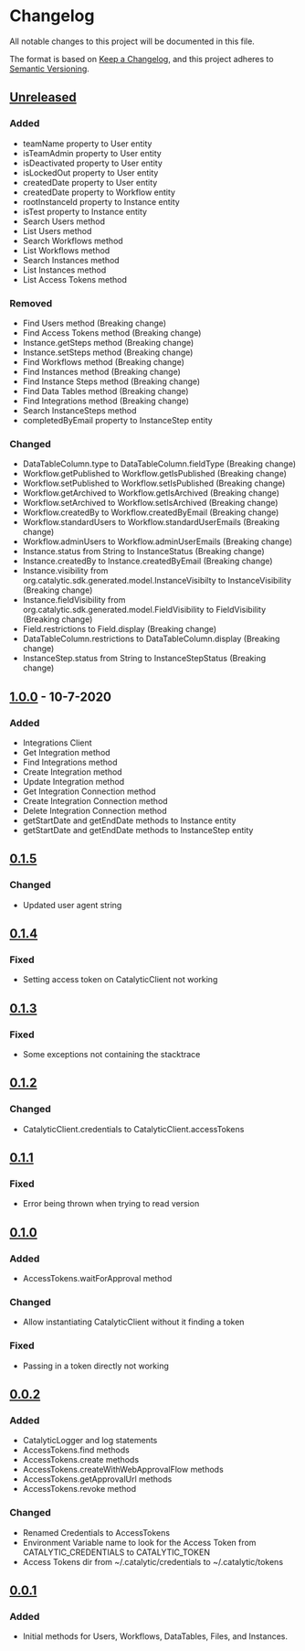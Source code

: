 # Changelog
All notable changes to this project will be documented in this file.

The format is based on [Keep a Changelog](https://keepachangelog.com/en/1.0.0/),
and this project adheres to [Semantic Versioning](https://semver.org/spec/v2.0.0.html).

## [Unreleased]
### Added
- teamName property to User entity
- isTeamAdmin property to User entity
- isDeactivated property to User entity
- isLockedOut property to User entity
- createdDate property to User entity  
- createdDate property to Workflow entity
- rootInstanceId property to Instance entity
- isTest property to Instance entity
- Search Users method
- List Users method
- Search Workflows method
- List Workflows method
- Search Instances method
- List Instances method
- List Access Tokens method

### Removed
- Find Users method (Breaking change)
- Find Access Tokens method (Breaking change)
- Instance.getSteps method (Breaking change)
- Instance.setSteps method (Breaking change)
- Find Workflows method (Breaking change)
- Find Instances method (Breaking change)
- Find Instance Steps method (Breaking change)
- Find Data Tables method (Breaking change)
- Find Integrations method (Breaking change)
- Search InstanceSteps method
- completedByEmail property to InstanceStep entity


### Changed
- DataTableColumn.type to DataTableColumn.fieldType (Breaking change)
- Workflow.getPublished to Workflow.getIsPublished (Breaking change)
- Workflow.setPublished to Workflow.setIsPublished (Breaking change)
- Workflow.getArchived to Workflow.getIsArchived (Breaking change)
- Workflow.setArchived to Workflow.setIsArchived (Breaking change)
- Workflow.createdBy to Workflow.createdByEmail (Breaking change)
- Workflow.standardUsers to Workflow.standardUserEmails (Breaking change)
- Workflow.adminUsers to Workflow.adminUserEmails (Breaking change)
- Instance.status from String to InstanceStatus (Breaking change)
- Instance.createdBy to Instance.createdByEmail (Breaking change)
- Instance.visibility from org.catalytic.sdk.generated.model.InstanceVisibilty to InstanceVisibility (Breaking change)
- Instance.fieldVisibility from org.catalytic.sdk.generated.model.FieldVisibility to FieldVisibility (Breaking change)
- Field.restrictions to Field.display (Breaking change)
- DataTableColumn.restrictions to DataTableColumn.display (Breaking change)
- InstanceStep.status from String to InstanceStepStatus (Breaking change)

## [1.0.0] - 10-7-2020
### Added
- Integrations Client
- Get Integration method
- Find Integrations method
- Create Integration method
- Update Integration method
- Get Integration Connection method
- Create Integration Connection method
- Delete Integration Connection method
- getStartDate and getEndDate methods to Instance entity
- getStartDate and getEndDate methods to InstanceStep entity

## [0.1.5]
### Changed
- Updated user agent string

## [0.1.4]
### Fixed
- Setting access token on CatalyticClient not working

## [0.1.3]
### Fixed
- Some exceptions not containing the stacktrace

## [0.1.2]
### Changed
- CatalyticClient.credentials to CatalyticClient.accessTokens

## [0.1.1]
### Fixed
- Error being thrown when trying to read version

## [0.1.0]
### Added
- AccessTokens.waitForApproval method

### Changed
- Allow instantiating CatalyticClient without it finding a token

### Fixed
- Passing in a token directly not working

## [0.0.2]
### Added
- CatalyticLogger and log statements
- AccessTokens.find methods
- AccessTokens.create methods
- AccessTokens.createWithWebApprovalFlow methods
- AccessTokens.getApprovalUrl methods
- AccessTokens.revoke method

### Changed
- Renamed Credentials to AccessTokens
- Environment Variable name to look for the Access Token from CATALYTIC_CREDENTIALS to CATALYTIC_TOKEN
- Access Tokens dir from ~/.catalytic/credentials to ~/.catalytic/tokens

## [0.0.1]
### Added
- Initial methods for Users, Workflows, DataTables, Files, and Instances.

[Unreleased]: https://github.com/catalyticlabs/catalytic-sdk-java/compare/1.0.0...HEAD
[1.0.0]: https://github.com/catalyticlabs/catalytic-sdk-java/compare/0.1.5...1.0.0
[0.1.5]: https://github.com/catalyticlabs/catalytic-sdk-java/compare/0.1.4...0.1.5
[0.1.4]: https://github.com/catalyticlabs/catalytic-sdk-java/compare/0.1.3...0.1.4
[0.1.3]: https://github.com/catalyticlabs/catalytic-sdk-java/compare/0.1.2...0.1.3
[0.1.2]: https://github.com/catalyticlabs/catalytic-sdk-java/compare/0.1.1...0.1.2
[0.1.1]: https://github.com/catalyticlabs/catalytic-sdk-java/compare/0.1.0...0.1.1
[0.1.0]: https://github.com/catalyticlabs/catalytic-sdk-java/compare/0.0.2...0.1.0
[0.0.2]: https://github.com/catalyticlabs/catalytic-sdk-java/compare/0.0.1...0.0.2
[0.0.1]: https://github.com/catalyticlabs/catalytic-sdk-java/releases/tag/0.0.1